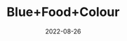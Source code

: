 ---
title: 'Blue+Food+Colour'
date: '2022-08-26' 
metatag: '' 
inventory: '0' 
draft: false 
# meta description 
shortDescripton: ''
description: 'Food+Colour'
longdescription: ''
featured: True
# product Price
price: '40.0'
# Product Short Description
shortDescription: ''
productID: 'FAF539C9-6625-ED11-9968-005056B3A416'
type: 'products'
category: 'Food+Colour' 
thumnailproduct: 'https://aminsaddiquidawakhana.eralive.net/images/products/FAF539C9-6625-ED11-9968-005056B3A4161.png' 
images:
  - image: 'images/products/FAF539C9-6625-ED11-9968-005056B3A4161.png'  
Variants:
---